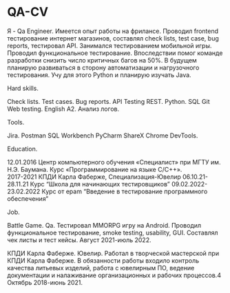 # QA-CV
Я - Qa Engineer. Имеется опыт работы на фрилансе. Проводил frontend тестирование интернет магазинов, составлял check lists, test case, bug reports, тестировал API.
Занимался тестированием мобильной игры. Проводил функциональное тестирование. Впоследствии помог команде разработки снизить число критичных багов на 50%. 
В будущем планирую развиваться в сторону автоматизации и нагрузочного тестирования. Учу для этого Python и планирую изучать Java.

Hard skills.

Check lists.
Test cases.
Bug reports.
API Testing REST.
Python.
SQL 
Git
Web testing.
English A2.
Анализ логов.

Tools.

Jira.
Postman
SQL Workbench
PyCharm
ShareX
Chrome DevTools.

Education.

12.01.2016 Центр компьютерного обучения «Специалист» при МГТУ им. Н.Э. Баумана. Курс «Программирование на языке С/С++».  
2017-2021 КПДИ Карла Фаберже, Специализация-Ювелир
06.10.21-28.11.21 Курс “Школа для начинающих тестировщиков”
09.02.2022-23.02.2022 Курс от epam “Введение в тестирование программного обеспечения”

Job.

Battle Game.
Qa.
Тестировал MMORPG игру на Android. Проводил функциональное тестирование, smoke testing, usability, GUI. Составлял чек листы и тест кейсы.
Август 2021-июль 2022.

КПДИ Карла Фаберже.
Ювелир.
Работал в творческой мастерской при КПДИ Карла Фаберже. В обязанности работы входило контроль качества литьевых изделий, работа с ювелирным ПО, ведение документации и налаживание организационных и рабочих процессов.4
Октябрь 2018-июнь 2021.


